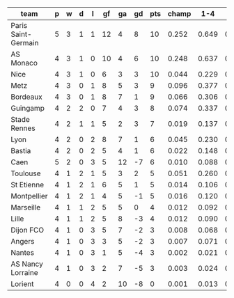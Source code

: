 |        team         | p | w | d | l | gf | ga | gd | pts | champ |  1-4  |  5-7  |  rlg  |
|---------------------|---|---|---|---|----|----|----|-----|-------|-------|-------|-------|
| Paris Saint-Germain | 5 | 3 | 1 | 1 | 12 |  4 |  8 |  10 | 0.252 | 0.649 | 0.180 | 0.005|
| AS Monaco           | 4 | 3 | 1 | 0 | 10 |  4 |  6 |  10 | 0.248 | 0.637 | 0.182 | 0.006|
| Nice                | 4 | 3 | 1 | 0 |  6 |  3 |  3 |  10 | 0.044 | 0.229 | 0.206 | 0.058|
| Metz                | 4 | 3 | 0 | 1 |  8 |  5 |  3 |   9 | 0.096 | 0.377 | 0.222 | 0.025|
| Bordeaux            | 4 | 3 | 0 | 1 |  8 |  7 |  1 |   9 | 0.066 | 0.306 | 0.224 | 0.039|
| Guingamp            | 4 | 2 | 2 | 0 |  7 |  4 |  3 |   8 | 0.074 | 0.337 | 0.219 | 0.031|
| Stade Rennes        | 4 | 2 | 1 | 1 |  5 |  2 |  3 |   7 | 0.019 | 0.137 | 0.156 | 0.118|
| Lyon                | 4 | 2 | 0 | 2 |  8 |  7 |  1 |   6 | 0.045 | 0.230 | 0.200 | 0.061|
| Bastia              | 4 | 2 | 0 | 2 |  5 |  4 |  1 |   6 | 0.022 | 0.148 | 0.168 | 0.103|
| Caen                | 5 | 2 | 0 | 3 |  5 | 12 | -7 |   6 | 0.010 | 0.088 | 0.136 | 0.163|
| Toulouse            | 4 | 1 | 2 | 1 |  5 |  3 |  2 |   5 | 0.051 | 0.260 | 0.205 | 0.053|
| St Etienne          | 4 | 1 | 2 | 1 |  6 |  5 |  1 |   5 | 0.014 | 0.106 | 0.142 | 0.149|
| Montpellier         | 4 | 1 | 2 | 1 |  4 |  5 | -1 |   5 | 0.016 | 0.120 | 0.154 | 0.129|
| Marseille           | 4 | 1 | 1 | 2 |  5 |  5 |  0 |   4 | 0.012 | 0.092 | 0.126 | 0.178|
| Lille               | 4 | 1 | 1 | 2 |  5 |  8 | -3 |   4 | 0.012 | 0.090 | 0.134 | 0.166|
| Dijon FCO           | 4 | 1 | 0 | 3 |  5 |  7 | -2 |   3 | 0.008 | 0.068 | 0.107 | 0.213|
| Angers              | 4 | 1 | 0 | 3 |  3 |  5 | -2 |   3 | 0.007 | 0.071 | 0.111 | 0.210|
| Nantes              | 4 | 1 | 0 | 3 |  1 |  5 | -4 |   3 | 0.002 | 0.021 | 0.043 | 0.415|
| AS Nancy Lorraine   | 4 | 1 | 0 | 3 |  2 |  7 | -5 |   3 | 0.003 | 0.024 | 0.054 | 0.384|
| Lorient             | 4 | 0 | 0 | 4 |  2 | 10 | -8 |   0 | 0.001 | 0.013 | 0.034 | 0.494|
